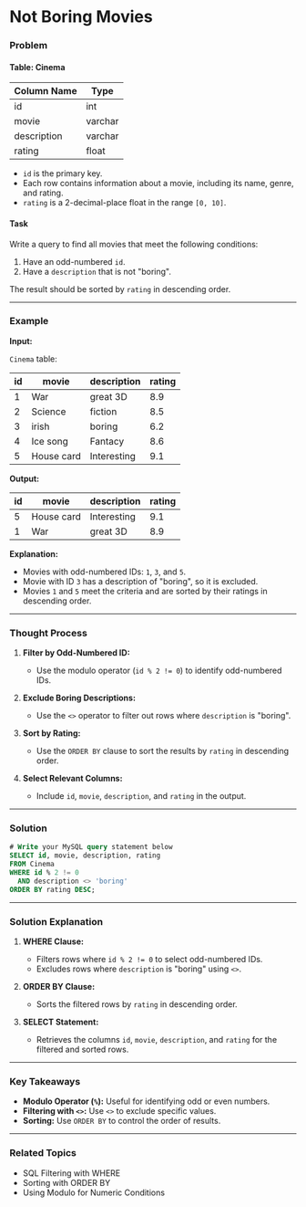 # Not Boring Movies

### Problem

#### Table: Cinema

| Column Name | Type    |
|-------------|---------|
| id          | int     |
| movie       | varchar |
| description | varchar |
| rating      | float   |

- `id` is the primary key.
- Each row contains information about a movie, including its name, genre, and rating.
- `rating` is a 2-decimal-place float in the range `[0, 10]`.

#### Task
Write a query to find all movies that meet the following conditions:
1. Have an odd-numbered `id`.
2. Have a `description` that is not "boring".

The result should be sorted by `rating` in descending order.

---

### Example

**Input:**

`Cinema` table:

| id | movie      | description | rating |
|----|------------|-------------|--------|
| 1  | War        | great 3D    | 8.9    |
| 2  | Science    | fiction     | 8.5    |
| 3  | irish      | boring      | 6.2    |
| 4  | Ice song   | Fantacy     | 8.6    |
| 5  | House card | Interesting | 9.1    |

**Output:**

| id | movie      | description | rating |
|----|------------|-------------|--------|
| 5  | House card | Interesting | 9.1    |
| 1  | War        | great 3D    | 8.9    |

**Explanation:**
- Movies with odd-numbered IDs: `1`, `3`, and `5`.
- Movie with ID `3` has a description of "boring", so it is excluded.
- Movies `1` and `5` meet the criteria and are sorted by their ratings in descending order.

---

### Thought Process

1. **Filter by Odd-Numbered ID:**
   - Use the modulo operator (`id % 2 != 0`) to identify odd-numbered IDs.

2. **Exclude Boring Descriptions:**
   - Use the `<>` operator to filter out rows where `description` is "boring".

3. **Sort by Rating:**
   - Use the `ORDER BY` clause to sort the results by `rating` in descending order.

4. **Select Relevant Columns:**
   - Include `id`, `movie`, `description`, and `rating` in the output.

---

### Solution

```sql
# Write your MySQL query statement below
SELECT id, movie, description, rating
FROM Cinema
WHERE id % 2 != 0 
  AND description <> 'boring'
ORDER BY rating DESC;
```

---

### Solution Explanation

1. **WHERE Clause:**
   - Filters rows where `id % 2 != 0` to select odd-numbered IDs.
   - Excludes rows where `description` is "boring" using `<>`.

2. **ORDER BY Clause:**
   - Sorts the filtered rows by `rating` in descending order.

3. **SELECT Statement:**
   - Retrieves the columns `id`, `movie`, `description`, and `rating` for the filtered and sorted rows.

---

### Key Takeaways

- **Modulo Operator (`%`):** Useful for identifying odd or even numbers.
- **Filtering with `<>`:** Use `<>` to exclude specific values.
- **Sorting:** Use `ORDER BY` to control the order of results.

---

### Related Topics
- SQL Filtering with WHERE
- Sorting with ORDER BY
- Using Modulo for Numeric Conditions

